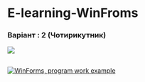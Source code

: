 # E-learning-WinFroms

### Варіант :  2 (Чотирикутник)

![](https://github.com/andrewDubyk/E-learning-WinFroms/blob/master/docs/Task.png)

##

[![WinForms, program work example](http://i3.ytimg.com/vi/_-Len_kddBI/maxresdefault.jpg)](https://www.youtube.com/watch?v=_-Len_kddBI)

